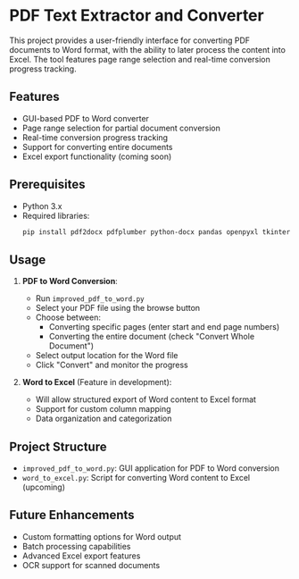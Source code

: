# PDF Text Extractor and Converter

This project provides a user-friendly interface for converting PDF documents to Word format, with the ability to later process the content into Excel. The tool features page range selection and real-time conversion progress tracking.

## Features

- GUI-based PDF to Word converter
- Page range selection for partial document conversion
- Real-time conversion progress tracking
- Support for converting entire documents
- Excel export functionality (coming soon)

## Prerequisites

- Python 3.x
- Required libraries:
  ```bash
  pip install pdf2docx pdfplumber python-docx pandas openpyxl tkinter
  ```

## Usage

1. **PDF to Word Conversion**:
   - Run `improved_pdf_to_word.py`
   - Select your PDF file using the browse button
   - Choose between:
     - Converting specific pages (enter start and end page numbers)
     - Converting the entire document (check "Convert Whole Document")
   - Select output location for the Word file
   - Click "Convert" and monitor the progress

2. **Word to Excel** (Feature in development):
   - Will allow structured export of Word content to Excel format
   - Support for custom column mapping
   - Data organization and categorization

## Project Structure

- `improved_pdf_to_word.py`: GUI application for PDF to Word conversion
- `word_to_excel.py`: Script for converting Word content to Excel (upcoming)

## Future Enhancements

- Custom formatting options for Word output
- Batch processing capabilities
- Advanced Excel export features
- OCR support for scanned documents
